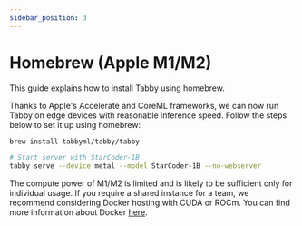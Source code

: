 ```yaml
---
sidebar_position: 3
---
```


# Homebrew (Apple M1/M2)
This guide explains how to install Tabby using homebrew.

Thanks to Apple's Accelerate and CoreML frameworks, we can now run Tabby on edge devices with reasonable inference speed. Follow the steps below to set it up using homebrew:

```bash
brew install tabbyml/tabby/tabby

# Start server with StarCoder-1B
tabby serve --device metal --model StarCoder-1B --no-webserver
```

The compute power of M1/M2 is limited and is likely to be sufficient only for individual usage. If you require a shared instance for a team, we recommend considering Docker hosting with CUDA or ROCm. You can find more information about Docker [here](../docker).
